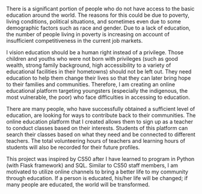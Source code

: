 There is a significant portion of people who do not have access to the basic education around the world. The reasons for this could be due to poverty, living conditions, political situations, and sometimes even due to some demographic factors such as race and gender. Due to a lack of education, the number of people living in poverty is increasing on account of insufficient competitiveness in the current job markets.  

I vision education should be a human right instead of a privilege. Those children and youths who were not born with privileges (such as good wealth, strong family background, high accessibility to a variety of educational facilities in their hometowns) should not be left out. They need education to help them change their lives so that they can later bring hope to their families and communities. Therefore, I am creating an online educational platform targeting youngsters (especially the indigenous, the most vulnerable, the poor) who face difficulties in accessing to education. 

There are many people, who have successfully obtained a sufficient level of education, are looking for ways to contribute back to their communities. The online education platform that I created allows them to sign up as a teacher to conduct classes based on their interests. Students of this platform can search their classes based on what they need and be connected to different teachers. The total volunteering hours of teachers and learning hours of students will also be recorded for their future profiles. 

This project was inspired by CS50 after I have learned to program in Python (with Flask framework) and SQL. Similar to CS50 staff members, I am motivated to utilize online channels to bring a better life to my community through education. If a person is educated, his/her life will be changed; if many people are educated, the world will be transformed. 